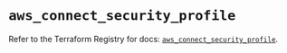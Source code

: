 # `aws_connect_security_profile`

Refer to the Terraform Registry for docs: [`aws_connect_security_profile`](https://registry.terraform.io/providers/hashicorp/aws/5.76.0/docs/resources/connect_security_profile).
